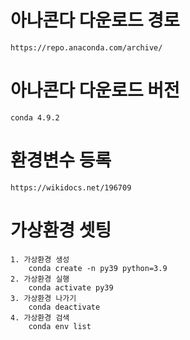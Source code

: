 # 아나콘다 다운로드 경로
    https://repo.anaconda.com/archive/
# 아나콘다 다운로드 버전
    conda 4.9.2
# 환경변수 등록
    https://wikidocs.net/196709
# 가상환경 셋팅
    1. 가상환경 생성
        conda create -n py39 python=3.9
    2. 가상환경 실행
        conda activate py39
    3. 가상환경 나가기
        conda deactivate
    4. 가상환경 검색
        conda env list